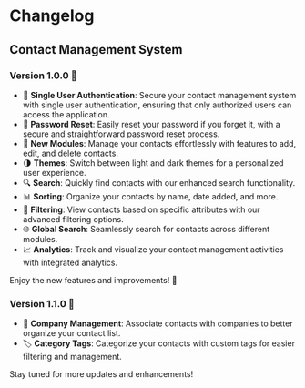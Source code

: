 # Changelog

## Contact Management System

### Version 1.0.0 🎉
- 👤 **Single User Authentication**: Secure your contact management system with single user authentication, ensuring that only authorized users can access the application.
- 🔄 **Password Reset**: Easily reset your password if you forget it, with a secure and straightforward password reset process.
- 🚀 **New Modules**: Manage your contacts effortlessly with features to add, edit, and delete contacts.
- 🌗 **Themes**: Switch between light and dark themes for a personalized user experience.
- 🔍 **Search**: Quickly find contacts with our enhanced search functionality.
- 📊 **Sorting**: Organize your contacts by name, date added, and more.
- 🔎 **Filtering**: View contacts based on specific attributes with our advanced filtering options.
- 🌐 **Global Search**: Seamlessly search for contacts across different modules.
- 📈 **Analytics**: Track and visualize your contact management activities with integrated analytics.

Enjoy the new features and improvements! 🎉

### Version 1.1.0 🚀
- 🏢 **Company Management**: Associate contacts with companies to better organize your contact list.
- 🏷️ **Category Tags**: Categorize your contacts with custom tags for easier filtering and management.

Stay tuned for more updates and enhancements!

